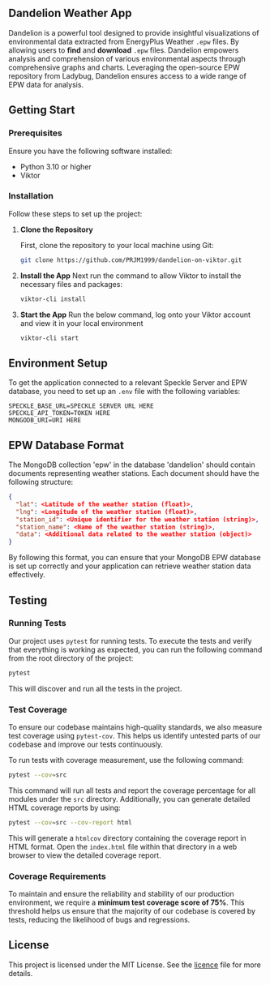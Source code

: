 ## Dandelion Weather App

Dandelion is a powerful tool designed to provide insightful visualizations of environmental data extracted from EnergyPlus Weather `.epw` files. By allowing users to **find** and **download** `.epw` files. Dandelion empowers analysis and comprehension of various environmental aspects through comprehensive graphs and charts. Leveraging the open-source EPW repository from Ladybug, Dandelion ensures access to a wide range of EPW data for analysis.

## Getting Start

### Prerequisites

Ensure you have the following software installed:

- Python 3.10 or higher
- Viktor

### Installation

Follow these steps to set up the project:

1. **Clone the Repository**

   First, clone the repository to your local machine using Git:

   ```sh
   git clone https://github.com/PRJM1999/dandelion-on-viktor.git
   ```

2. **Install the App**
    Next run the command to allow Viktor to install the necessary files and packages:

    ```sh
   viktor-cli install
   ```

3. **Start the App**
    Run the below command, log onto your Viktor account and view it in your local environment

    ```sh
   viktor-cli start
   ```

## Environment Setup

To get the application connected to a relevant Speckle Server and EPW database, you need to set up an `.env` file with the following variables:

```env
SPECKLE_BASE_URL=SPECKLE SERVER URL HERE
SPECKLE_API_TOKEN=TOKEN HERE
MONGODB_URI=URI HERE
```

## EPW Database Format

The MongoDB collection 'epw' in the database 'dandelion' should contain documents representing weather stations. Each document should have the following structure:

```json
{
  "lat": <Latitude of the weather station (float)>,
  "lng": <Longitude of the weather station (float)>,
  "station_id": <Unique identifier for the weather station (string)>,
  "station_name": <Name of the weather station (string)>,
  "data": <Additional data related to the weather station (object)>
}
```
By following this format, you can ensure that your MongoDB EPW database is set up correctly and your application can retrieve weather station data effectively.

## Testing

### Running Tests

Our project uses `pytest` for running tests. To execute the tests and verify that everything is working as expected, you can run the following command from the root directory of the project:

```sh
pytest
```

This will discover and run all the tests in the project.

### Test Coverage

To ensure our codebase maintains high-quality standards, we also measure test coverage using `pytest-cov`. This helps us identify untested parts of our codebase and improve our tests continuously.

To run tests with coverage measurement, use the following command:

```sh
pytest --cov=src
```

This command will run all tests and report the coverage percentage for all modules under the `src` directory. Additionally, you can generate detailed HTML coverage reports by using:

```sh
pytest --cov=src --cov-report html
```

This will generate a `htmlcov` directory containing the coverage report in HTML format. Open the `index.html` file within that directory in a web browser to view the detailed coverage report.

### Coverage Requirements

To maintain and ensure the reliability and stability of our production environment, we require a **minimum test coverage score of 75%**. This threshold helps us ensure that the majority of our codebase is covered by tests, reducing the likelihood of bugs and regressions.

## License

This project is licensed under the MIT License. See the [licence](licence) file for more details.